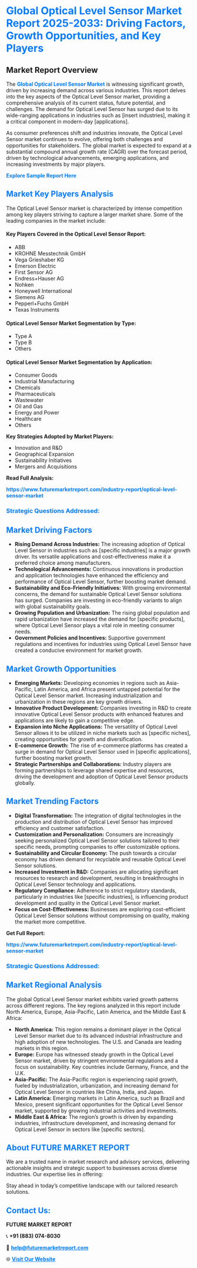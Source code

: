 <h1 style="color: #007BFF;">Global Optical Level Sensor Market Report 2025-2033: Driving Factors, Growth Opportunities, and Key Players</h1>

<section id="overview">
<h2>Market Report Overview</h2>
<p>The <a href="https://www.futuremarketreport.com/industry-report/optical-level-sensor-market" style="color: #007BFF; text-decoration: none;"><strong>Global Optical Level Sensor Market</strong></a> is witnessing significant growth, driven by increasing demand across various industries. This report delves into the key aspects of the Optical Level Sensor market, providing a comprehensive analysis of its current status, future potential, and challenges. The demand for Optical Level Sensor has surged due to its wide-ranging applications in industries such as [insert industries], making it a critical component in modern-day [applications].</p>
<p>As consumer preferences shift and industries innovate, the Optical Level Sensor market continues to evolve, offering both challenges and opportunities for stakeholders. The global market is expected to expand at a substantial compound annual growth rate (CAGR) over the forecast period, driven by technological advancements, emerging applications, and increasing investments by major players.</p>
</section>

<section id="overview">
<p><a href="https://www.futuremarketreport.com/request-sample/reportId=75976" style="color: #007BFF; text-decoration: none;"><strong>Explore Sample Report Here</strong></a></p>
</section>

<section id="key-players">
<h2 style="color: #007BFF;">Market Key Players Analysis</h2>
<p>The Optical Level Sensor market is characterized by intense competition among key players striving to capture a larger market share. Some of the leading companies in the market include:</p>
<h4>Key Players Covered in the Optical Level Sensor Report:</h4>
<ul><li>ABB</li><li>KROHNE Messtechnik GmbH</li><li>Vega Grieshaber KG</li><li>Emerson Electric</li><li>First Sensor AG</li><li>Endress+Hauser AG</li><li>Nohken</li><li>Honeywell International</li><li>Siemens AG</li><li>Pepperl+Fuchs GmbH</li><li>Texas Instruments</li></ul>
<h4>Optical Level Sensor Market Segmentation by Type:</h4>
<ul><li>Type A</li><li>Type B</li><li>Others</li></ul>

<h4>Optical Level Sensor Market Segmentation by Application:</h4>
<ul><li>Consumer Goods</li><li>Industrial Manufacturing</li><li>Chemicals</li><li>Pharmaceuticals</li><li>Wastewater</li><li>Oil and Gas</li><li>Energy and Power</li><li>Healthcare</li><li>Others</li></ul>
<p><strong>Key Strategies Adopted by Market Players:</strong></p>
<ul>
<li>Innovation and R&D</li>
<li>Geographical Expansion</li>
<li>Sustainability Initiatives</li>
<li>Mergers and Acquisitions</li>
</ul>
</section>

<section>
<p><strong>Read Full Analysis: </strong></p><a href="https://www.futuremarketreport.com/industry-report/optical-level-sensor-market" style="color: #007BFF; text-decoration: none;"><strong>https://www.futuremarketreport.com/industry-report/optical-level-sensor-market</strong></a>
<h3 style="color: #007BFF;">Strategic Questions Addressed:</h3>
</section>

<section id="driving-factors">
<h2 style="color: #007BFF;">Market Driving Factors</h2>
<ul>
<li><strong>Rising Demand Across Industries:</strong> The increasing adoption of Optical Level Sensor in industries such as [specific industries] is a major growth driver. Its versatile applications and cost-effectiveness make it a preferred choice among manufacturers.</li>
<li><strong>Technological Advancements:</strong> Continuous innovations in production and application technologies have enhanced the efficiency and performance of Optical Level Sensor, further boosting market demand.</li>
<li><strong>Sustainability and Eco-Friendly Initiatives:</strong> With growing environmental concerns, the demand for sustainable Optical Level Sensor solutions has surged. Companies are investing in eco-friendly variants to align with global sustainability goals.</li>
<li><strong>Growing Population and Urbanization:</strong> The rising global population and rapid urbanization have increased the demand for [specific products], where Optical Level Sensor plays a vital role in meeting consumer needs.</li>
<li><strong>Government Policies and Incentives:</strong> Supportive government regulations and incentives for industries using Optical Level Sensor have created a conducive environment for market growth.</li>
</ul>
</section>

<section id="growth-opportunities">
<h2 style="color: #007BFF;">Market Growth Opportunities</h2>
<ul>
<li><strong>Emerging Markets:</strong> Developing economies in regions such as Asia-Pacific, Latin America, and Africa present untapped potential for the Optical Level Sensor market. Increasing industrialization and urbanization in these regions are key growth drivers.</li>
<li><strong>Innovative Product Development:</strong> Companies investing in R&D to create innovative Optical Level Sensor products with enhanced features and applications are likely to gain a competitive edge.</li>
<li><strong>Expansion into Niche Applications:</strong> The versatility of Optical Level Sensor allows it to be utilized in niche markets such as [specific niches], creating opportunities for growth and diversification.</li>
<li><strong>E-commerce Growth:</strong> The rise of e-commerce platforms has created a surge in demand for Optical Level Sensor used in [specific applications], further boosting market growth.</li>
<li><strong>Strategic Partnerships and Collaborations:</strong> Industry players are forming partnerships to leverage shared expertise and resources, driving the development and adoption of Optical Level Sensor products globally.</li>
</ul>
</section>

<section id="trending-factors">
<h2 style="color: #007BFF;">Market Trending Factors</h2>
<ul>
<li><strong>Digital Transformation:</strong> The integration of digital technologies in the production and distribution of Optical Level Sensor has improved efficiency and customer satisfaction.</li>
<li><strong>Customization and Personalization:</strong> Consumers are increasingly seeking personalized Optical Level Sensor solutions tailored to their specific needs, prompting companies to offer customizable options.</li>
<li><strong>Sustainability and Circular Economy:</strong> The push towards a circular economy has driven demand for recyclable and reusable Optical Level Sensor solutions.</li>
<li><strong>Increased Investment in R&D:</strong> Companies are allocating significant resources to research and development, resulting in breakthroughs in Optical Level Sensor technology and applications.</li>
<li><strong>Regulatory Compliance:</strong> Adherence to strict regulatory standards, particularly in industries like [specific industries], is influencing product development and quality in the Optical Level Sensor market.</li>
<li><strong>Focus on Cost-Effectiveness:</strong> Businesses are exploring cost-efficient Optical Level Sensor solutions without compromising on quality, making the market more competitive.</li>
</ul>
</section>

<section>
<p><strong>Get Full Report: </strong></p><a href="https://www.futuremarketreport.com/industry-report/optical-level-sensor-market" style="color: #007BFF; text-decoration: none;"><strong>https://www.futuremarketreport.com/industry-report/optical-level-sensor-market</strong></a>
<h3 style="color: #007BFF;">Strategic Questions Addressed:</h3>
</section>


<section id="regional-analysis">
<h2 style="color: #007BFF;">Market Regional Analysis</h2>
<p>The global Optical Level Sensor market exhibits varied growth patterns across different regions. The key regions analyzed in this report include North America, Europe, Asia-Pacific, Latin America, and the Middle East & Africa:</p>
<ul>
<li><strong>North America:</strong> This region remains a dominant player in the Optical Level Sensor market due to its advanced industrial infrastructure and high adoption of new technologies. The U.S. and Canada are leading markets in this region.</li>
<li><strong>Europe:</strong> Europe has witnessed steady growth in the Optical Level Sensor market, driven by stringent environmental regulations and a focus on sustainability. Key countries include Germany, France, and the U.K.</li>
<li><strong>Asia-Pacific:</strong> The Asia-Pacific region is experiencing rapid growth, fueled by industrialization, urbanization, and increasing demand for Optical Level Sensor in countries like China, India, and Japan.</li>
<li><strong>Latin America:</strong> Emerging markets in Latin America, such as Brazil and Mexico, present significant opportunities for the Optical Level Sensor market, supported by growing industrial activities and investments.</li>
<li><strong>Middle East & Africa:</strong> The region’s growth is driven by expanding industries, infrastructure development, and increasing demand for Optical Level Sensor in sectors like [specific sectors].</li>
</ul>
</section>

<footer>
<h2 style="color: #007BFF;">About FUTURE MARKET REPORT</h2>
<p>We are a trusted name in market research and advisory services, delivering actionable insights and strategic support to businesses across diverse industries. Our expertise lies in offering:</p>

<p>Stay ahead in today’s competitive landscape with our tailored research solutions.</p>

<h2 style="color: #007BFF;">Contact Us:</h2>
<p><strong>FUTURE MARKET REPORT</strong></p>
<p>📞 <strong>+91 (883) 074-8030</strong></p>
<p>📧 <strong><a href="mailto:help@futuremarketreport.com" style="color: #007BFF;">help@futuremarketreport.com</a></strong></p>
<p>🌐 <strong><a href="https://www.futuremarketreport.com/" style="color: #007BFF;">Visit Our Website</a></strong></p>
</footer>